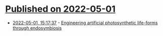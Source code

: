 # [Published on 2022-05-01](index.md)

* [2022-05-01, 15:17:37](https://news.ycombinator.com/item?id=31225690) - [Engineering artificial photosynthetic life-forms through endosymbiosis](https://www.nature.com/articles/s41467-022-29961-7)
